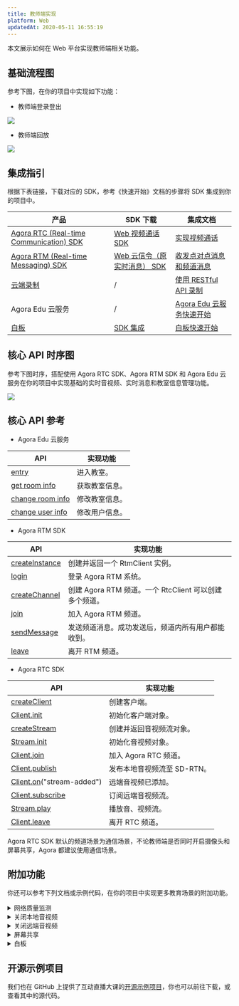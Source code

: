 ```yaml
---
title: 教师端实现
platform: Web
updatedAt: 2020-05-11 16:55:19
---
```

本文展示如何在 Web 平台实现教师端相关功能。

## 基础流程图

参考下图，在你的项目中实现如下功能：

- 教师端登录登出

![](https://web-cdn.agora.io/docs-files/1579596188973)

- 教师端回放

![](https://web-cdn.agora.io/docs-files/1579576003209)

## 集成指引

根据下表链接，下载对应的 SDK，参考《快速开始》文档的步骤将 SDK 集成到你的项目中。

 
| 产品 | SDK 下载 | 集成文档 |
| ---------------- | ---------------- | ---------------- | 
| [Agora RTC (Real-time Communication) SDK](https://docs.agora.io/cn/Video/product_video?platform=All%20Platforms)      | [ Web 视频通话 SDK](https://docs.agora.io/cn/Video/downloads)      | [实现视频通话](https://docs.agora.io/cn/Video/start_call_web?platform=Web) |
| [Agora RTM (Real-time Messaging) SDK](https://docs.agora.io/cn/Real-time-Messaging/product_rtm?platform=All%20Platforms) | [Web 云信令（原实时消息） SDK](https://docs.agora.io/cn/Real-time-Messaging/downloads) | [收发点对点消息和频道消息](https://docs.agora.io/cn/Real-time-Messaging/messaging_web?platform=Web) |
| [云端录制](https://docs.agora.io/cn/cloud-recording/product_cloud_recording?platform=All%20Platforms) | / | [使用 RESTful API 录制](https://docs.agora.io/cn/cloud-recording/cloud_recording_rest?platform=All%20Platforms) |
| Agora Edu 云服务 | / | [Agora Edu 云服务快速开始](https://github.com/AgoraIO-Usecase/eEducation/wiki/Agora-Edu-%E4%BA%91%E6%9C%8D%E5%8A%A1) |
| [白板](https://developer.netless.link/docs/javascript/overview/js-outline/) | [SDK 集成](https://developer.netless.link/docs/javascript/guide/js-sdk/) | [白板快速开始](https://developer.netless.link/javascript-zh/home/install) |


## 核心 API 时序图

参考下图时序，搭配使用 Agora RTC SDK、Agora RTM SDK 和 Agora Edu 云服务在你的项目中实现基础的实时音视频、实时消息和教室信息管理功能。

![](https://web-cdn.agora.io/docs-files/1589187332567)

## 核心 API 参考
- Agora Edu 云服务

| API | 实现功能 |
| ---------------- | ---------------- |
| [entry](https://github.com/AgoraIO-Usecase/eEducation/wiki/Agora-Edu-%E4%BA%91%E6%9C%8D%E5%8A%A1#%E8%BF%9B%E5%85%A5%E6%95%99%E5%AE%A4)      | 进入教室。      |
| [get room info](https://github.com/AgoraIO-Usecase/eEducation/wiki/Agora-Edu-%E4%BA%91%E6%9C%8D%E5%8A%A1#%E5%88%9D%E5%A7%8B%E5%8C%96%E6%95%99%E5%AE%A4)      | 获取教室信息。      |
| [change room info](https://github.com/AgoraIO-Usecase/eEducation/wiki/Agora-Edu-%E4%BA%91%E6%9C%8D%E5%8A%A1#change-room-info)      | 修改教室信息。      |
| [change user info](https://github.com/AgoraIO-Usecase/eEducation/wiki/Agora-Edu-%E4%BA%91%E6%9C%8D%E5%8A%A1#change-user-info)  | 修改用户信息。      |

- Agora RTM SDK

| API | 实现功能 | 
| ---------------- | ---------------- | 
| [createInstance](https://docs.agora.io/cn/Real-time-Messaging/API%20Reference/RTM_web/modules/agorartm.html#createinstance)      | 创建并返回一个 RtmClient 实例。      |
| [login](https://docs.agora.io/cn/Real-time-Messaging/API%20Reference/RTM_web/classes/rtmclient.html#login) | 登录 Agora RTM 系统。 |
| [createChannel](https://docs.agora.io/cn/Real-time-Messaging/API%20Reference/RTM_web/classes/rtmclient.html#createchannel) | 创建 Agora RTM 频道。一个 RtcClient 可以创建多个频道。 |
| [join](https://docs.agora.io/cn/Real-time-Messaging/API%20Reference/RTM_web/classes/rtmchannel.html#join) | 加入 Agora RTM 频道。|
| [sendMessage](https://docs.agora.io/cn/Real-time-Messaging/API%20Reference/RTM_web/classes/rtmchannel.html#sendmessage) | 发送频道消息。成功发送后，频道内所有用户都能收到。|
| [leave](https://docs.agora.io/cn/Real-time-Messaging/API%20Reference/RTM_web/classes/rtmchannel.html#leave) | 离开 RTM 频道。|

- Agora RTC SDK



| API | 实现功能 |
| ---------------- | ---------------- |
| [createClient](./API%20Reference/web/v3.3.1/globals.html#createclient)      | 创建客户端。      |
| [Client.init](./API%20Reference/web/interfaces/agorartc.client.html#init) | 初始化客户端对象。 |
| [createStream](./API%20Reference/web/v3.3.1/globals.html#createstream) | 创建并返回音视频流对象。 |
| [Stream.init](./API%20Reference/web/interfaces/agorartc.stream.html#init) | 初始化音视频对象。 |
| [Client.join](./API%20Reference/web/interfaces/agorartc.client.html#join) | 加入 Agora RTC 频道。 |
| [Client.publish](./API%20Reference/web/interfaces/agorartc.client.html#publish) | 发布本地音视频流至 SD-RTN。 |
| [Client.on](./API%20Reference/web/interfaces/agorartc.client.html#on)("stream-added") | 远端音视频已添加。 |
| [Client.subscribe](./API%20Reference/web/interfaces/agorartc.client.html#subscribe) | 订阅远端音视频流。|
| [Stream.play](./API%20Reference/web/interfaces/agorartc.stream.html#play) | 播放音、视频流。|
| [Client.leave](./API%20Reference/web/interfaces/agorartc.client.html#leave) | 离开 RTC 频道。 |

<div class="alert note">Agora RTC SDK 默认的频道场景为通信场景，不论教师端是否同时开启摄像头和屏幕共享，Agora 都建议使用通信场景。</div>


## 附加功能

你还可以参考下列文档或示例代码，在你的项目中实现更多教育场景的附加功能。


<details>
<summary>网络质量监测</summary>
你可以通过使用 RTC SDK 的 <code>on("network-quality")</code> 回调，实时监控通话中每个用户的网络上下行 last mile 网络质量。
更多质量透明相关方法，可参考如下文档：
<li><a href="https://docs.agora.io/cn/Interactive%20Broadcast/lastmile_quality_web?platform=Web">通话前网络质量探测</a></li>
<li><a href="https://docs.agora.io/cn/Interactive%20Broadcast/in-call_quality_web?platform=Web">通话中质量监测</a></li>
</details>
<details>
<summary>关闭本地音视频</summary>
你可以通过调用 RTC SDK 的如下方法，实现相关功能：
	<li>调用 <code>muteAudio</code> 或 <code>unmuteAudio</code>关闭或重新开启本地音频。</li>
	<li>调用 <code>muteVideo</code> 或 <code>unmuteVideo</code> 关闭或重新开启本地视频。</li>
</details>
 
<details>
<summary>关闭远端音视频</summary>
你需要联合调用 RTM SDK 和 RTC SDK 的方法，实现该功能：
<ol>
	<li>教师端调用 <code>sendMessageToPeer</code> 方法，给学生发送点对点消息，通知学生关闭音视频。</li>
	<li>学生端调用对应的 <code>mute</code> 方法关闭本地的音视频。</li>
</ol>
</details>
<details>
<summary>屏幕共享</summary>
根据你的浏览器，参考如下文档实现屏幕共享功能：
<li><a href="https://docs.agora.io/cn/Interactive%20Broadcast/screensharing_web?platform=Web#a-name--chromeachrome-%E5%B1%8F%E5%B9%95%E5%85%B1%E4%BA%AB">Chrome 屏幕共享</a></li>
<li><a href="https://docs.agora.io/cn/Interactive%20Broadcast/screensharing_web?platform=Web#a-nameffafirefox-%E5%B1%8F%E5%B9%95%E5%85%B1%E4%BA%AB">Firefox 屏幕共享</a></li>
</details>

<details>
<summary>白板</summary>
参考下列常用功能文档，在你的项目中实现白板相关功能。
	<li><a href="https://developer.netless.link/javascript-zh/home/document-converter">文档转换</a></li>
	<li><a href="https://developer.netless.link/javascript-zh/home/business-state-management">房间与回放的业务状态管理</a></li>
	<li><a href="https://developer.netless.link/javascript-zh/home/tools">教具</a></li>
	<li><a href="https://developer.netless.link/javascript-zh/home/view">视角</a></li>
	<li><a href="https://developer.netless.link/javascript-zh/home/room-methods">白板操作</a></li>
	<li><a href="https://developer.netless.link/document-zh/home/scene-manangement">页面（场景）管理</a></li>
</details>


## 开源示例项目

我们也在 GitHub 上提供了互动直播大课的[开源示例项目](https://github.com/AgoraIO-Usecase/eEducation/tree/master/education_web)，你也可以前往下载，或查看其中的源代码。